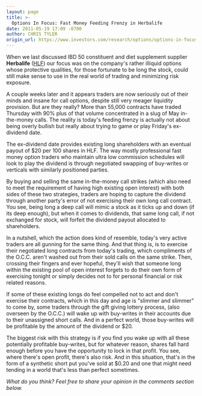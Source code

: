 ```yaml
---
layout: page
title: >-
  Options In Focus: Fast Money Feeding Frenzy in Herbalife
date: 2011-05-19 17:09 -0700
author: CHRIS TYLER
origin_url: https://www.investors.com/research/options/options-in-focus-fast-money-feeding-frenzy-in-herbalife/
---
```






When we last discussed IBD 50 constituent and diet supplement supplier **Herbalife** ([HLF](https://research.investors.com/quote.aspx?symbol=HLF)) our focus was on the company's rather illiquid options whose protective qualities, for those fortunate to be long the stock, could still make sense to use in the real world of trading and minimizing risk exposure. 

  

A couple weeks later and it appears traders are now seriously out of their minds and insane for call options, despite still very meager liquidity provision. But are they really? More than 55,000 contracts have traded Thursday with 90% plus of that volume concentrated in a slug of May in-the-money calls. The reality is today's feeding frenzy is actually not about being overly bullish but really about trying to game or play Friday's ex-dividend date. 

  

The ex-dividend date provides existing long shareholders with an eventual payout of $20 per 100 shares in HLF. The way mostly professional fast money option traders who maintain ultra low commission schedules will look to play the dividend is through negotiated swapping of buy-writes or verticals with similarly positioned parties.

  

By buying and selling the same in-the-money call strikes (which also need to meet the requirement of having high existing open interest) with both sides of these two strategies, traders are hoping to capture the dividend through another party's error of not exercising their own long call contract. You see, being long a deep call will mimic a stock as it ticks up and down (if its deep enough), but when it comes to dividends, that same long call, if not exchanged for stock, will forfeit the dividend payout allocated to shareholders. 

  

In a nutshell, which the action does kind of resemble, today's very active traders are all gunning for the same thing. And that thing is, is to exercise their negotiated long contracts from today's trading, which compliments of the O.C.C. aren't washed out from their sold calls on the same strike. Then, crossing their fingers and ever hopeful, they'll wish that someone long within the existing pool of open interest forgets to do their own form of exercising tonight or simply decides not to for personal financial or risk related reasons. 

  

If some of these existing longs do feel compelled not to act and don't exercise their contracts, which in this day and age is "slimmer and slimmer" to come by, some traders through the gift giving lottery process, (also overseen by the O.C.C.) will wake up with buy-writes in their accounts due to their unassigned short calls. And in a perfect world, those buy-writes will be profitable by the amount of the dividend or $20. 

  

The biggest risk with this strategy is if you find you wake up with all these potentially profitable buy-writes, but for whatever reason, shares fall hard enough before you have the opportunity to lock in that profit. You see, where there's open profit, there's also risk. And in this situation, that's in the form of a synthetic short put you've sold at $0.20 and one that might need tending in a world that's less than perfect sometimes.

  

*What do you think? Feel free to share your opinion in the comments section below.*




